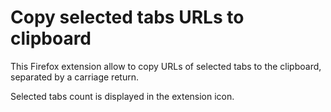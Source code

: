 # Copy selected tabs URLs to clipboard

This Firefox extension allow to copy URLs of selected tabs to the clipboard, separated by a carriage return.

Selected tabs count is displayed in the extension icon.

